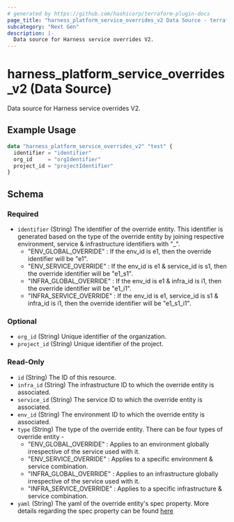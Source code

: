 ```yaml
---
# generated by https://github.com/hashicorp/terraform-plugin-docs
page_title: "harness_platform_service_overrides_v2 Data Source - terraform-provider-harness"
subcategory: "Next Gen"
description: |-
  Data source for Harness service overrides V2.
---
```


# harness_platform_service_overrides_v2 (Data Source)

Data source for Harness service overrides V2.

## Example Usage

```terraform
data "harness_platform_service_overrides_v2" "test" {
  identifier = "identifier"
  org_id     = "orgIdentifier"
  project_id = "projectIdentifier"
}
```

<!-- schema generated by tfplugindocs -->
## Schema

### Required

- `identifier` (String) The identifier of the override entity. This identifier is generated based on the type of the override entity by joining respective environment, service & infrastructure identifiers with "_".
  -  "ENV_GLOBAL_OVERRIDE" : If the env_id is e1, then the override identifier will be "e1".
  -  "ENV_SERVICE_OVERRIDE" : If the env_id is e1 & service_id is s1, then the override identifier will be "e1_s1".
  -  "INFRA_GLOBAL_OVERRIDE" : If the env_id is e1 & infra_id is i1, then the override identifier will be "e1_i1".
  -  "INFRA_SERVICE_OVERRIDE" : If the env_id is e1, service_id is s1 & infra_id is i1, then the override identifier will be "e1_s1_i1".


### Optional

- `org_id` (String) Unique identifier of the organization.
- `project_id` (String) Unique identifier of the project.

### Read-Only

- `id` (String) The ID of this resource.
- `infra_id` (String) The infrastructure ID to which the override entity is associated.
- `service_id` (String) The service ID to which the override entity is associated.
- `env_id` (String) The environment ID to which the override entity is associated.
- `type` (String) The type of the override entity. There can be four types of override entity -
    -  "ENV_GLOBAL_OVERRIDE" : Applies to an environment globally irrespective of the service used with it.
    -  "ENV_SERVICE_OVERRIDE" : Applies to a specific environment & service combination.
    -  "INFRA_GLOBAL_OVERRIDE" : Applies to an infrastructure globally irrespective of the service used with it.
    -  "INFRA_SERVICE_OVERRIDE" : Applies to a specific infrastructure & service combination.
- `yaml` (String) The yaml of the override entity's spec property. More details regarding the spec property can be found [here](https://apidocs.harness.io/tag/ServiceOverrides#operation/createServiceOverride!path=spec&t=request)
